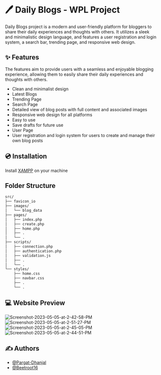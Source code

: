 
# 🖊️ Daily Blogs - WPL Project

Daily Blogs project is a modern and user-friendly platform for bloggers to share their daily experiences and thoughts with others. It utilizes a sleek and minimalistic design language, and features a user registration and login system, a search bar, trending page, and responsive web design.


## ✨ Features

The features aim to provide users with a seamless and enjoyable blogging experience, allowing them to easily share their daily experiences and thoughts with others.

- Clean and minimalist design
- Latest Blogs
- Trending Page
- Search Page
- Detailed view of blog posts with full content and associated images
- Responsive web design for all platforms
- Easy to use
- Save drafts for future use
- User Page
- User registration and login system for users to create and manage their own blog posts


## 💿 Installation

Install [XAMPP](https://www.apachefriends.org/download.html) on your machine

    
## Folder Structure

```bash
src/
├── favicon_io
├── images/
│   └── blog_data
├── pages/
│   ├── index.php
│   ├── create.php
│   ├── home.php
│   ├── .
│   └── .
├── scripts/
│   ├── connection.php
│   ├── authentication.php
│   ├── validation.js
│   ├── .
│   └── .
└── styles/
    ├── home.css
    ├── navbar.css
    ├── .
    └── .
```
## 💻 Website Preview

<img src="https://i.ibb.co/tHqGXdW/Screenshot-2023-05-05-at-2-42-58-PM.png" alt="Screenshot-2023-05-05-at-2-42-58-PM" border="0" />
<img src="https://i.ibb.co/JRnkcTd/Screenshot-2023-05-05-at-2-51-27-PM.png" alt="Screenshot-2023-05-05-at-2-51-27-PM" border="0" />
<img src="https://i.ibb.co/kHZPDQL/Screenshot-2023-05-05-at-2-45-05-PM.png" alt="Screenshot-2023-05-05-at-2-45-05-PM" border="0" />
<img src="https://i.ibb.co/xMjyCFC/Screenshot-2023-05-05-at-2-44-51-PM.png" alt="Screenshot-2023-05-05-at-2-44-51-PM" border="0" />


## ✍️ Authors

- [@Pargat-Dhanjal](https://github.com/Pargat-Dhanjal)
- [@Beetroot16](https://github.com/Beetroot16)


